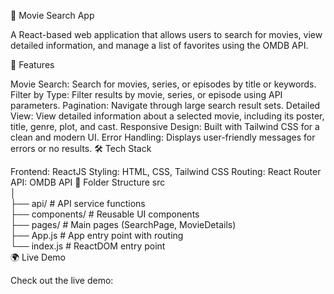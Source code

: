 🎥 Movie Search App

A React-based web application that allows users to search for movies, view detailed information, and manage a list of favorites using the OMDB API.

🚀 Features

Movie Search: Search for movies, series, or episodes by title or keywords.
Filter by Type: Filter results by movie, series, or episode using API parameters.
Pagination: Navigate through large search result sets.
Detailed View: View detailed information about a selected movie, including its poster, title, genre, plot, and cast.
Responsive Design: Built with Tailwind CSS for a clean and modern UI.
Error Handling: Displays user-friendly messages for errors or no results.
🛠️ Tech Stack

Frontend: ReactJS
Styling: HTML, CSS, Tailwind CSS
Routing: React Router
API: OMDB API
📂 Folder Structure
src  
│  
├── api/                # API service functions  
├── components/         # Reusable UI components  
├── pages/              # Main pages (SearchPage, MovieDetails)  
├── App.js              # App entry point with routing  
└── index.js            # ReactDOM entry point  
🌍 Live Demo

Check out the live demo: 